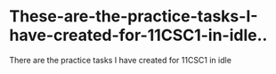 # These-are-the-practice-tasks-I-have-created-for-11CSC1-in-idle..
There are the practice tasks I have created for 11CSC1 in idle
